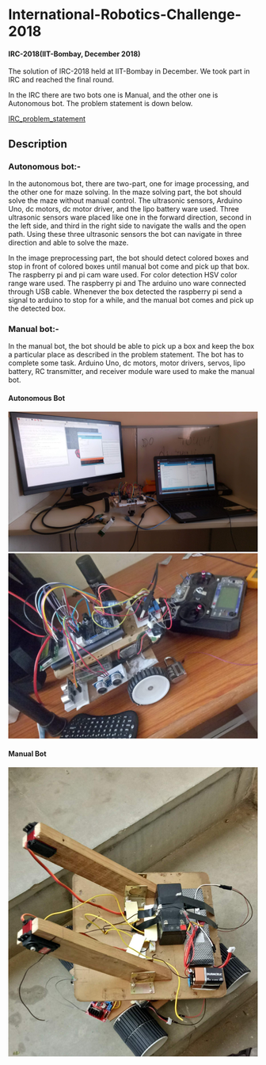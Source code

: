 # International-Robotics-Challenge-2018
#### IRC-2018(IIT-Bombay, December 2018)

The solution of IRC-2018 held at IIT-Bombay in December. We took part in IRC and reached the final round.

In the IRC there are two bots one is Manual, and the other one is Autonomous bot. The problem statement is down below.

[IRC_problem_statement](https://github.com/ankitgc1/International-Robotics-Challenge-2018/blob/master/IRC_problem_statement.pdf)

## Description 
### Autonomous bot:-
  In the autonomous bot, there are two-part, one for image processing, and the other one for maze solving. In the maze solving part, the bot should solve the maze without manual control. The ultrasonic sensors, Arduino Uno, dc motors, dc motor driver, and the lipo battery ware used. Three ultrasonic sensors ware placed like one in the forward direction, second in the left side, and third in the right side to navigate the walls and the open path. Using these three ultrasonic sensors the bot can navigate in three direction and able to solve the maze.
  
   In the image preprocessing part, the bot should detect colored boxes and stop in front of colored boxes until manual bot come and pick up that box. The raspberry pi and pi cam ware used. For color detection HSV color range ware used. The raspberry pi and The arduino uno ware connected through USB cable. Whenever the box detected the raspberry pi send a signal to arduino to stop for a while, and the manual bot comes and pick up the detected box.

### Manual bot:-
  In the manual bot, the bot should be able to pick up a box and keep the box a particular place as described in the problem statement. The bot has to complete some task. Arduino Uno, dc motors, motor drivers, servos, lipo battery, RC transmitter, and receiver module ware used to make the manual bot.
  
  
#### Autonomous Bot
![alt text](https://github.com/ankitgc1/International-Robotics-Challenge-2018/blob/master/autonomous_bot.jpg)
![alt text](https://github.com/ankitgc1/International-Robotics-Challenge-2018/blob/master/autonomous_bot2.jpg)

#### Manual Bot
![alt text](https://github.com/ankitgc1/International-Robotics-Challenge-2018/blob/master/Manual_bot.jpg)
